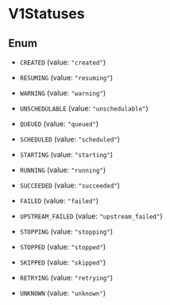 

# V1Statuses

## Enum


* `CREATED` (value: `"created"`)

* `RESUMING` (value: `"resuming"`)

* `WARNING` (value: `"warning"`)

* `UNSCHEDULABLE` (value: `"unschedulable"`)

* `QUEUED` (value: `"queued"`)

* `SCHEDULED` (value: `"scheduled"`)

* `STARTING` (value: `"starting"`)

* `RUNNING` (value: `"running"`)

* `SUCCEEDED` (value: `"succeeded"`)

* `FAILED` (value: `"failed"`)

* `UPSTREAM_FAILED` (value: `"upstream_failed"`)

* `STOPPING` (value: `"stopping"`)

* `STOPPED` (value: `"stopped"`)

* `SKIPPED` (value: `"skipped"`)

* `RETRYING` (value: `"retrying"`)

* `UNKNOWN` (value: `"unknown"`)



